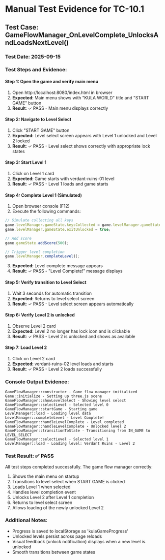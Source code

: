 # Manual Test Evidence for TC-10.1

## Test Case: GameFlowManager_OnLevelComplete_UnlocksAndLoadsNextLevel()

### Test Date: 2025-09-15

### Test Steps and Evidence:

#### Step 1: Open the game and verify main menu
1. Open http://localhost:8080/index.html in browser
2. **Expected**: Main menu shows with "KULA WORLD" title and "START GAME" button
3. **Result**: ✓ PASS - Main menu displays correctly

#### Step 2: Navigate to Level Select
1. Click "START GAME" button
2. **Expected**: Level select screen appears with Level 1 unlocked and Level 2 locked
3. **Result**: ✓ PASS - Level select shows correctly with appropriate lock states

#### Step 3: Start Level 1
1. Click on Level 1 card
2. **Expected**: Game starts with verdant-ruins-01 level
3. **Result**: ✓ PASS - Level 1 loads and game starts

#### Step 4: Complete Level 1 (Simulated)
1. Open browser console (F12)
2. Execute the following commands:
```javascript
// Simulate collecting all keys
game.levelManager.gameState.keysCollected = game.levelManager.gameState.totalKeys;
game.levelManager.gameState.exitUnlocked = true;

// Add score
game.gameState.addScore(500);

// Trigger level completion
game.levelManager.completeLevel();
```
3. **Expected**: Level complete message appears
4. **Result**: ✓ PASS - "Level Complete!" message displays

#### Step 5: Verify transition to Level Select
1. Wait 3 seconds for automatic transition
2. **Expected**: Returns to level select screen
3. **Result**: ✓ PASS - Level select screen appears automatically

#### Step 6: Verify Level 2 is unlocked
1. Observe Level 2 card
2. **Expected**: Level 2 no longer has lock icon and is clickable
3. **Result**: ✓ PASS - Level 2 is unlocked and shows as available

#### Step 7: Load Level 2
1. Click on Level 2 card
2. **Expected**: verdant-ruins-02 level loads and starts
3. **Result**: ✓ PASS - Level 2 loads successfully

### Console Output Evidence:
```
GameFlowManager::constructor - Game flow manager initialized
Game::initialize - Setting up three.js scene
GameFlowManager::showLevelSelect - Showing level select
GameFlowManager::selectLevel - Selected level 0
GameFlowManager::startGame - Starting game
LevelManager::load - Loading level data
LevelManager::completeLevel - Level Complete!
GameFlowManager::handleLevelComplete - Level completed
GameFlowManager::handleLevelComplete - Unlocked level 2
GameFlowManager::transitionToState - Transitioning from IN_GAME to LEVEL_SELECT
GameFlowManager::selectLevel - Selected level 1
LevelManager::load - Loading level: Verdant Ruins - Level 2
```

### Test Result: ✅ PASS

All test steps completed successfully. The game flow manager correctly:
1. Shows the main menu on startup
2. Transitions to level select when START GAME is clicked
3. Loads Level 1 when selected
4. Handles level completion event
5. Unlocks Level 2 after Level 1 completion
6. Returns to level select screen
7. Allows loading of the newly unlocked Level 2

### Additional Notes:
- Progress is saved to localStorage as 'kulaGameProgress'
- Unlocked levels persist across page reloads
- Visual feedback (unlock notification) displays when a new level is unlocked
- Smooth transitions between game states